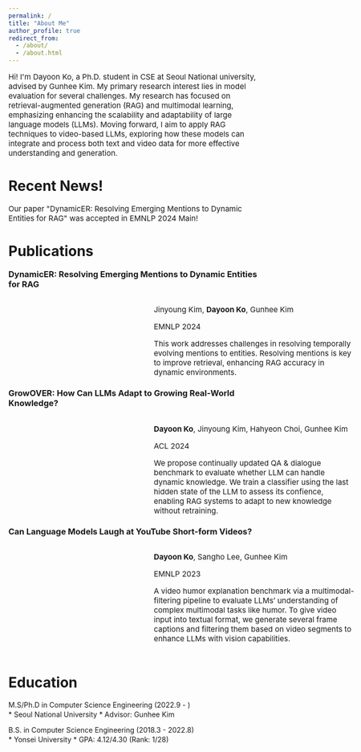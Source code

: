 ```yaml
---
permalink: /
title: "About Me"
author_profile: true
redirect_from: 
  - /about/
  - /about.html
---
```


<p style="font-size:15px;">Hi! I'm Dayoon Ko, a Ph.D. student in CSE at Seoul National university, advised by Gunhee Kim. My primary research interest lies in model evaluation for several challenges.  My research has focused on retrieval-augmented generation (RAG) and multimodal learning, emphasizing enhancing the scalability and adaptability of large language models (LLMs). Moving forward, I aim to apply RAG techniques to video-based LLMs, exploring how these models can integrate and process both text and video data for more effective understanding and generation.</p>

Recent News!
======
<p style="font-size:15px;">Our paper "DynamicER: Resolving Emerging Mentions to Dynamic Entities for RAG" was accepted in EMNLP 2024 Main!</p>

Publications
======
<h3 style="margin-top:0px">DynamicER: Resolving Emerging Mentions to Dynamic Entities for RAG</h3>
<div class="pub_item" style="display: inline-flex; padding-bottom:20px;">
  <div class="pub_img" style="width:280px; object-fit:cover;">
    <img src="https://dayoon-ko.github.io/images/dynamicer.png" alt="">
  </div>
  <div class="pub_detail" style="margin-left:10px; width:400px">
    <p style="font-size:15px; margin-bottom:2px">Jinyoung Kim, <b>Dayoon Ko</b>, Gunhee Kim</p>
    <p style="font-size:15px; margin-bottom:2px">EMNLP 2024</p>
    <p style="font-size:15px; margin-bottom:2px">This work addresses challenges in resolving temporally evolving mentions to entities. Resolving mentions is key to improve retrieval, enhancing RAG accuracy in dynamic environments.</p>
  </div>
</div>

<h3 style="margin-top:0px">GrowOVER: How Can LLMs Adapt to Growing Real-World Knowledge?</h3>
<div class="pub_item" style="display: inline-flex; padding-bottom:20px;">
  <div class="pub_img" style="width:280px; object-fit:cover;">
    <img src="https://dayoon-ko.github.io/images/growover.png" alt="">
  </div>
  <div class="pub_detail" style="margin-left:10px; width:400px">
    <p style="font-size:15px; margin-bottom:2px"><b>Dayoon Ko</b>, Jinyoung Kim, Hahyeon Choi, Gunhee Kim</p>
    <p style="font-size:15px; margin-bottom:2px">ACL 2024</p>
    <p style="font-size:15px; margin-bottom:2px">We propose continually updated QA & dialogue benchmark to evaluate whether LLM can handle dynamic knowledge. We train a classifier using the last hidden state of the LLM to assess its confience, enabling RAG systems to adapt to new knowledge without retraining.</p>
  </div>
</div>

<h3 style="margin-top:0px">Can Language Models Laugh at YouTube Short-form Videos?</h3>
<div class="pub_item" style="display: inline-flex; padding-bottom:20px;">
  <div class="pub_img" style="width:280px; object-fit:cover;">
    <img src="https://dayoon-ko.github.io/images/exfuntube.png" alt="">
  </div>
  <div class="pub_detail" style="margin-left:10px; width:400px">
    <p style="font-size:15px; margin-bottom:2px"><b>Dayoon Ko</b>, Sangho Lee, Gunhee Kim</p>
    <p style="font-size:15px; margin-bottom:2px">EMNLP 2023</p>
    <p style="font-size:15px; margin-bottom:2px">A video humor explanation benchmark via a multimodal-filtering pipeline to evaluate LLMs’ understanding of complex multimodal tasks like humor. To give video input into textual format, we generate several frame captions and filtering them based on video segments to enhance LLMs with vision capabilities.</p>
  </div>
</div>

Education
======
<p style="margin-bottom:2px">M.S/Ph.D in Computer Science Engineering (2022.9 - )</p>
* Seoul National University
* Advisor: Gunhee Kim

<p style="margin-bottom:2px">B.S. in Computer Science Engineering (2018.3 - 2022.8)</p>
* Yonsei University
* GPA: 4.12/4.30 (Rank: 1/28)
